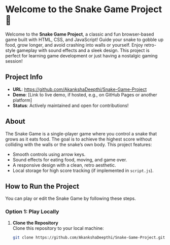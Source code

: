# Welcome to the Snake Game Project 🐍

Welcome to the **Snake Game Project**, a classic and fun browser-based game built with HTML, CSS, and JavaScript! Guide your snake to gobble up food, grow longer, and avoid crashing into walls or yourself. Enjoy retro-style gameplay with sound effects and a sleek design. This project is perfect for learning game development or just having a nostalgic gaming session!

## Project Info
- **URL**: https://github.com/AkankshaDeepthi/Snake-Game-Project
- **Demo**: [Link to live demo, if hosted, e.g., on GitHub Pages or another platform]
- **Status**: Actively maintained and open for contributions!

## About
The Snake Game is a single-player game where you control a snake that grows as it eats food. The goal is to achieve the highest score without colliding with the walls or the snake’s own body. This project features:
- Smooth controls using arrow keys.
- Sound effects for eating food, moving, and game over.
- A responsive design with a clean, retro aesthetic.
- Local storage for high score tracking (if implemented in `script.js`).

## How to Run the Project
You can play or edit the Snake Game by following these steps.

### Option 1: Play Locally
1. **Clone the Repository**  
   Clone this repository to your local machine:
   ```bash
   git clone https://github.com/AkankshaDeepthi/Snake-Game-Project.git
